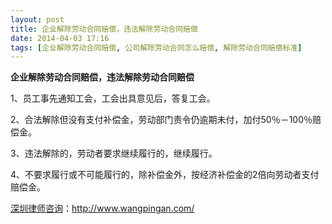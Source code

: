 ```yaml
---
layout: post
title: 企业解除劳动合同赔偿，违法解除劳动合同赔偿
date: 2014-04-03 17:16
tags: [企业解除劳动合同赔偿, 公司解除劳动合同怎么赔偿, 解除劳动合同赔偿标准]
---
```

<strong>企业解除劳动合同赔偿，违法解除劳动合同赔偿</strong>

1、员工事先通知工会，工会出具意见后，答复工会。

2、合法解除但没有支付补偿金，劳动部门责令仍逾期未付，加付50％－100％赔偿金。

3、违法解除的，劳动者要求继续履行的，继续履行。

4、不要求履行或不可能履行的，除补偿金外，按经济补偿金的2倍向劳动者支付赔偿金。

<a href="http://www.wangpingan.com/">深圳律师咨询</a>：<a href="http://www.wangpingan.com/">http://www.wangpingan.com/</a>


